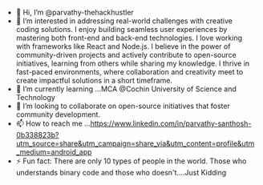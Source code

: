 - 👋 Hi, I’m @parvathy-thehackhustler
- 👀 I’m interested in addressing real-world challenges with creative coding solutions.
 I enjoy building seamless user experiences by mastering both front-end and back-end technologies. I love working with frameworks like React and Node.js.
I believe in the power of community-driven projects and actively contribute to open-source initiatives, learning from others while sharing my knowledge.
I thrive in fast-paced environments, where collaboration and creativity meet to create impactful solutions in a short timeframe.
- 🌱 I’m currently learning ...MCA @Cochin University of Science and Technology
- 💞️ I’m looking to collaborate on open-source initiatives that foster community development.
- 📫 How to reach me ...https://www.linkedin.com/in/parvathy-santhosh-0b338823b?utm_source=share&utm_campaign=share_via&utm_content=profile&utm_medium=android_app
- ⚡ Fun fact: There are only 10 types of people in the world. Those who understands binary code and those who doesn't....Just Kidding

<!---
parvathy-thehackhustler/parvathy-thehackhustler is a ✨ special ✨ repository because its `README.md` (this file) appears on your GitHub profile.
You can click the Preview link to take a look at your changes.
--->
